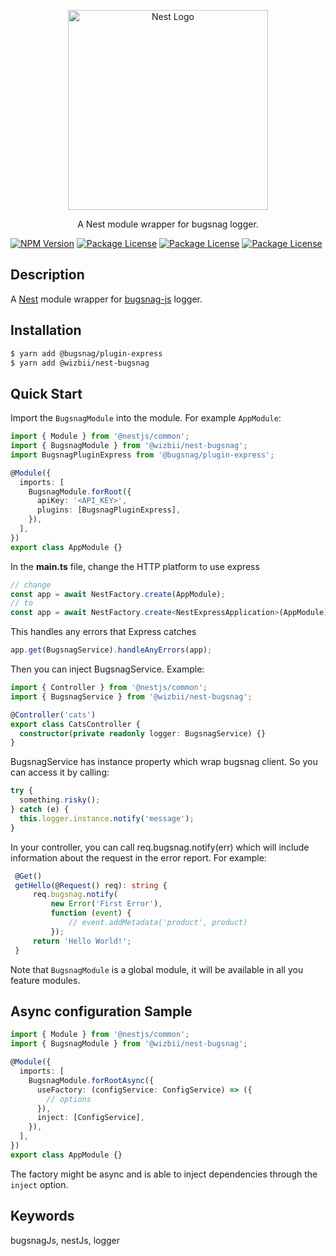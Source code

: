 <p align="center">
  <a href="http://nestjs.com/" target="blank"><img src="https://nestjs.com/img/logo_text.svg" width="320" alt="Nest Logo" /></a>
</p>

 <p align="center">A Nest module wrapper for bugsnag logger.</p>
 
<p align="center">

<a href="https://www.npmjs.com/package/@wizbii/nest-bugsnag"><img src="https://img.shields.io/npm/v/@wizbii/nest-bugsnag.svg" alt="NPM Version" /></a>
<a href="https://github.com/wizbii/nest-bugsnag"><img src="https://img.shields.io/npm/l/@wizbii/nest-bugsnag.svg" alt="Package License" /></a>
<a href="https://github.com/wizbii/nest-bugsnag"><img src="https://img.shields.io/npm/dt/@wizbii/nest-bugsnag.svg" alt="Package License" /></a>
<a href="https://github.com/wizbii/angular-pipes/actions"><img src="https://github.com/wizbii/nest-bugsnag/actions/workflows/main.yml/badge.svg" alt="Package License" /></a>

</p>

## Description

A [Nest](https://github.com/nestjs/nest) module wrapper for [bugsnag-js](https://github.com/bugsnag/bugsnag-js) logger.

## Installation

```bash
$ yarn add @bugsnag/plugin-express
$ yarn add @wizbii/nest-bugsnag
```

## Quick Start

Import the `BugsnagModule` into the module. For example `AppModule`:

```typescript
import { Module } from '@nestjs/common';
import { BugsnagModule } from '@wizbii/nest-bugsnag';
import BugsnagPluginExpress from '@bugsnag/plugin-express';

@Module({
  imports: [
    BugsnagModule.forRoot({
      apiKey: '<API_KEY>',
      plugins: [BugsnagPluginExpress],
    }),
  ],
})
export class AppModule {}
```

In the **main.ts** file, change the HTTP platform to use express

```typescript
// change
const app = await NestFactory.create(AppModule);
// to
const app = await NestFactory.create<NestExpressApplication>(AppModule);
```

This handles any errors that Express catches

```typescript
app.get(BugsnagService).handleAnyErrors(app);
```

Then you can inject BugsnagService. Example:

```typescript
import { Controller } from '@nestjs/common';
import { BugsnagService } from '@wizbii/nest-bugsnag';

@Controller('cats')
export class CatsController {
  constructor(private readonly logger: BugsnagService) {}
}
```

BugsnagService has instance property which wrap bugsnag client. So you can access it by calling:

```typescript
try {
  something.risky();
} catch (e) {
  this.logger.instance.notify('message');
}
```

In your controller, you can call req.bugsnag.notify(err) which will include information about the request in the error report. For example:

```typescript
 @Get()
 getHello(@Request() req): string {
     req.bugsnag.notify(
         new Error('First Error'),
         function (event) {
             // event.addMetadata('product', product)
         });
     return 'Hello World!';
 }
```

Note that `BugsnagModule` is a global module, it will be available in all you feature modules.

## Async configuration Sample

```typescript
import { Module } from '@nestjs/common';
import { BugsnagModule } from '@wizbii/nest-bugsnag';

@Module({
  imports: [
    BugsnagModule.forRootAsync({
      useFactory: (configService: ConfigService) => ({
        // options
      }),
      inject: [ConfigService],
    }),
  ],
})
export class AppModule {}
```

The factory might be async and is able to inject dependencies through the `inject` option.

## Keywords

bugsnagJs, nestJs, logger
